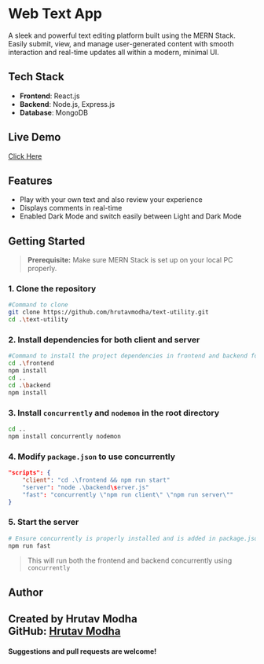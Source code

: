 # Web Text App
A sleek and powerful text editing platform built using the MERN Stack. Easily submit, view, and manage user-generated content with smooth interaction and real-time updates all within a modern, minimal UI.
## Tech Stack
- **Frontend**: React.js  
- **Backend**: Node.js, Express.js  
- **Database**: MongoDB
## Live Demo
[Click Here](https://webtextapp.onrender.com)
## Features
- Play with your own text and also review your experience 
- Displays comments in real-time
- Enabled Dark Mode and switch easily between Light and Dark Mode
## Getting Started
> **Prerequisite:** Make sure MERN Stack is set up on your local PC properly.
### 1. Clone the repository
```bash
#Command to clone
git clone https://github.com/hrutavmodha/text-utility.git
cd .\text-utility
```
### 2. Install dependencies for both client and server
```bash
#Command to install the project dependencies in frontend and backend folders seperately
cd .\frontend
npm install
cd ..
cd .\backend
npm install
```
### 3. Install `concurrently` and `nodemon` in the root directory
```bash
cd ..
npm install concurrently nodemon
```
### 4. Modify `package.json` to use concurrently
```JSON
"scripts": {
    "client": "cd .\frontend && npm run start"
    "server": "node .\backend\server.js"
    "fast": "concurrently \"npm run client\" \"npm run server\""
}
```
### 5. Start the server
```bash
# Ensure concurrently is properly installed and is added in package.json to handle frontend and backend concurrently before running the following command
npm run fast
```
> This will run both the frontend and backend concurrently using `concurrently`
## Author
Created by **Hrutav Modha**  
GitHub: [Hrutav Modha](https://github.com/hrutavmodha)
---
#### Suggestions and pull requests are welcome!
